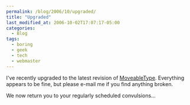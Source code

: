 ```yaml
---
permalink: /blog/2006/10/upgraded/
title: "Upgraded"
last_modified_at: 2006-10-02T17:07:17-05:00
categories:
  - Blog
tags:
  - boring
  - geek
  - tech
  - webmaster
---
```


I've recently upgraded to the latest revision of [MoveableType](http://www.sixapart.com/movabletype/).  Everything
appears to be fine, but please e-mail me if you find anything broken.

We now return you to your regularly scheduled convulsions...